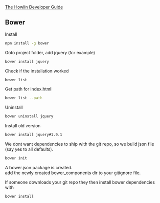 


[The Howlin Developer Guide](../home.md)



## Bower

Install
```bash
npm install -g bower
```

Goto project folder, add jquery (for example)
```bash
bower install jquery
```

Check if the installation worked
```bash
bower list
```

Get path for index.html
```bash
bower list --path
```

Uninstall
```bash
bower uninstall jquery
```

Install old version
```bash
bower install jquery#1.9.1
```

We dont want dependencies to ship with the git repo, so we build json file (say yes to all defaults).
```bash
bower init 
```

A bower.json package is created.  
add the newly created bower_components dir to your gitignore file.

If someone downloads your git repo they then install bower dependencies with
```bash
bower install
```
